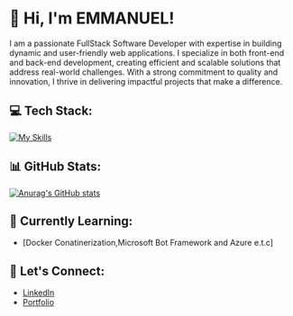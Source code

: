 # 👋 Hi, I'm EMMANUEL!
I am a passionate FullStack Software Developer with expertise in building dynamic and user-friendly web applications. I specialize in both front-end and back-end development, creating efficient and scalable solutions that address real-world challenges. With a strong commitment to quality and innovation, I thrive in delivering impactful projects that make a difference.

## 💻 Tech Stack:
[![My Skills](https://skillicons.dev/icons?i=html,css,js,react,nodejs,python,django,java,php,mysql,postgres,sqlite,figma,netlify,vercel&theme=light)](https://skillicons.dev)

## 📊 GitHub Stats:

[![Anurag's GitHub stats](https://github-readme-stats.vercel.app/api?username=EM222&show_icons=true&theme=radical)](https://github.com/anuraghazra/github-readme-stats)

## 🌱 Currently Learning:
- [Docker Conatinerization,Microsoft Bot Framework and Azure e.t.c]

## 💬 Let's Connect:
- [LinkedIn](www.linkedin.com/in/emmanuel-ronoh-a56111216)
- [Portfolio](https://em222.github.io/my-digital-profile/)
